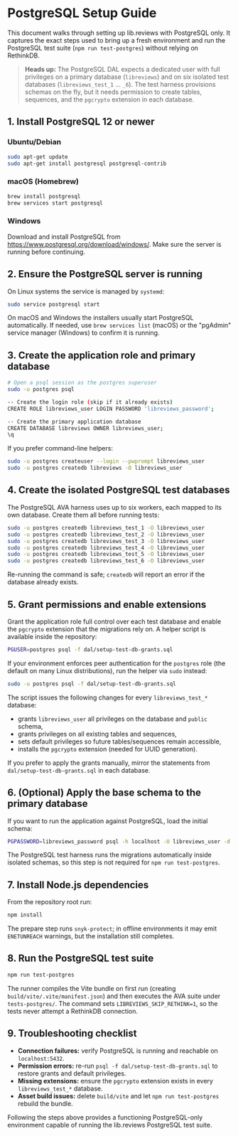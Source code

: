 # PostgreSQL Setup Guide

This document walks through setting up lib.reviews with PostgreSQL only. It captures the exact steps used to bring up a fresh environment and run the PostgreSQL test suite (`npm run test-postgres`) without relying on RethinkDB.

> **Heads up:** The PostgreSQL DAL expects a dedicated user with full privileges on a primary database (`libreviews`) and on six isolated test databases (`libreviews_test_1` … `_6`). The test harness provisions schemas on the fly, but it needs permission to create tables, sequences, and the `pgcrypto` extension in each database.

## 1. Install PostgreSQL 12 or newer

### Ubuntu/Debian
```bash
sudo apt-get update
sudo apt-get install postgresql postgresql-contrib
```

### macOS (Homebrew)
```bash
brew install postgresql
brew services start postgresql
```

### Windows
Download and install PostgreSQL from <https://www.postgresql.org/download/windows/>. Make sure the server is running before continuing.

## 2. Ensure the PostgreSQL server is running

On Linux systems the service is managed by `systemd`:
```bash
sudo service postgresql start
```

On macOS and Windows the installers usually start PostgreSQL automatically. If needed, use `brew services list` (macOS) or the "pgAdmin" service manager (Windows) to confirm it is running.

## 3. Create the application role and primary database

```bash
# Open a psql session as the postgres superuser
sudo -u postgres psql

-- Create the login role (skip if it already exists)
CREATE ROLE libreviews_user LOGIN PASSWORD 'libreviews_password';

-- Create the primary application database
CREATE DATABASE libreviews OWNER libreviews_user;
\q
```

If you prefer command-line helpers:
```bash
sudo -u postgres createuser --login --pwprompt libreviews_user
sudo -u postgres createdb libreviews -O libreviews_user
```

## 4. Create the isolated PostgreSQL test databases

The PostgreSQL AVA harness uses up to six workers, each mapped to its own database. Create them all before running tests:

```bash
sudo -u postgres createdb libreviews_test_1 -O libreviews_user
sudo -u postgres createdb libreviews_test_2 -O libreviews_user
sudo -u postgres createdb libreviews_test_3 -O libreviews_user
sudo -u postgres createdb libreviews_test_4 -O libreviews_user
sudo -u postgres createdb libreviews_test_5 -O libreviews_user
sudo -u postgres createdb libreviews_test_6 -O libreviews_user
```

Re-running the command is safe; `createdb` will report an error if the database already exists.

## 5. Grant permissions and enable extensions

Grant the application role full control over each test database and enable the `pgcrypto` extension that the migrations rely on. A helper script is available inside the repository:

```bash
PGUSER=postgres psql -f dal/setup-test-db-grants.sql
```

If your environment enforces peer authentication for the `postgres` role (the
default on many Linux distributions), run the helper via `sudo` instead:

```bash
sudo -u postgres psql -f dal/setup-test-db-grants.sql
```

The script issues the following changes for every `libreviews_test_*` database:

- grants `libreviews_user` all privileges on the database and `public` schema,
- grants privileges on all existing tables and sequences,
- sets default privileges so future tables/sequences remain accessible,
- installs the `pgcrypto` extension (needed for UUID generation).

If you prefer to apply the grants manually, mirror the statements from `dal/setup-test-db-grants.sql` in each database.

## 6. (Optional) Apply the base schema to the primary database

If you want to run the application against PostgreSQL, load the initial schema:

```bash
PGPASSWORD=libreviews_password psql -h localhost -U libreviews_user -d libreviews -f migrations/001_initial_schema.sql
```

The PostgreSQL test harness runs the migrations automatically inside isolated schemas, so this step is not required for `npm run test-postgres`.

## 7. Install Node.js dependencies

From the repository root run:
```bash
npm install
```

The prepare step runs `snyk-protect`; in offline environments it may emit `ENETUNREACH` warnings, but the installation still completes.

## 8. Run the PostgreSQL test suite

```bash
npm run test-postgres
```

The runner compiles the Vite bundle on first run (creating `build/vite/.vite/manifest.json`) and then executes the AVA suite under `tests-postgres/`. The command sets `LIBREVIEWS_SKIP_RETHINK=1`, so the tests never attempt a RethinkDB connection.

## 9. Troubleshooting checklist

- **Connection failures:** verify PostgreSQL is running and reachable on `localhost:5432`.
- **Permission errors:** re-run `psql -f dal/setup-test-db-grants.sql` to restore grants and default privileges.
- **Missing extensions:** ensure the `pgcrypto` extension exists in every `libreviews_test_*` database.
- **Asset build issues:** delete `build/vite` and let `npm run test-postgres` rebuild the bundle.

Following the steps above provides a functioning PostgreSQL-only environment capable of running the lib.reviews PostgreSQL test suite.
